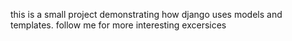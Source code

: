 this is a small project demonstrating how django uses models and templates. follow me for more interesting excersices
